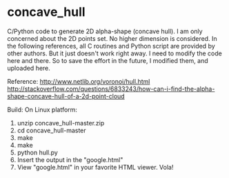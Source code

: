 concave_hull
============

C/Python code to generate 2D alpha-shape (concave hull). I am only concerned about the 2D points set. No higher dimension is considered. 
In the following references, all C routines and Python script are provided by other authors. But it just doesn't work right away. 
I need to modify the code here and there. So to save the effort in the future, I modified them, and uploaded here.

Reference:
http://www.netlib.org/voronoi/hull.html
http://stackoverflow.com/questions/6833243/how-can-i-find-the-alpha-shape-concave-hull-of-a-2d-point-cloud

Build:
On Linux platform:
1) unzip concave_hull-master.zip
2) cd concave_hull-master
3) make
4) make
5) python hull.py
6) Insert the output in the "google.html"
7) View "google.html" in your favorite HTML viewer. Vola!

